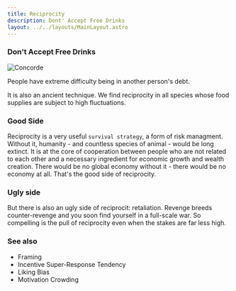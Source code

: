 ```yaml
---
title: Reciprocity
description: Dont' Accept Free Drinks
layout: ../../layouts/MainLayout.astro
---
```


### Don't Accept Free Drinks

![Concorde](/images/peer-pressure.jpg)

People have extreme difficulty being in another person's debt.

It is also an ancient technique. We find reciprocity in all species whose food supplies 
are subject to high fluctuations.

### Good Side

Reciprocity is a very useful `survival strategy`, a form of risk managment. Without it,
humanity - and countless species of animal - would be long extinct. It is at the core of
cooperation between people who are not related to each other and a necessary ingredient for
economic growth and wealth creation. There would be no global economy without it - there
would be no economy at all. That's the good side of reciprocity.

### Ugly side
But there is also an ugly side of reciprocit: retaliation.
Revenge breeds counter-revenge and you soon find yourself in a full-scale war.
So compelling is the pull of reciprocity even when the stakes are far less high.

### See also
- Framing
- Incentive Super-Response Tendency
- Liking Bias
- Motivation Crowding
